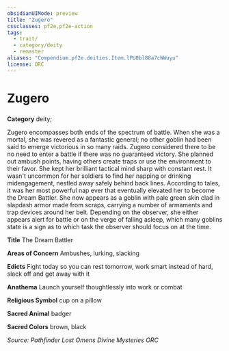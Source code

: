 ```yaml
---
obsidianUIMode: preview
title: "Zugero"
cssclasses: pf2e,pf2e-action
tags:
  - trait/
  - category/deity
  - remaster
aliases: "Compendium.pf2e.deities.Item.lPU0bl88a7cWWuyu"
license: ORC
---
```

# Zugero

### 

**Category** deity; 




Zugero encompasses both ends of the spectrum of battle. When she was a mortal, she was revered as a fantastic general; no other goblin had been said to emerge victorious in so many raids. Zugero considered there to be no need to enter a battle if there was no guaranteed victory. She planned out ambush points, having others create traps or use the environment to their favor. She kept her brilliant tactical mind sharp with constant rest. It wasn't uncommon for her soldiers to find her napping or drinking midengagement, nestled away safely behind back lines. According to tales, it was her most powerful nap ever that eventually elevated her to become the Dream Battler. She now appears as a goblin with pale green skin clad in slapdash armor made from scraps, carrying a number of armaments and trap devices around her belt. Depending on the observer, she either appears alert for battle or on the verge of falling asleep, which many goblins state is a sign as to which task the observer should focus on at the time.

**Title** The Dream Battler

**Areas of Concern** Ambushes, lurking, slacking

**Edicts** Fight today so you can rest tomorrow, work smart instead of hard, slack off and get away with it

**Anathema** Launch yourself thoughtlessly into work or combat

**Religious Symbol** cup on a pillow

**Sacred Animal** badger

**Sacred Colors** brown, black

*Source: Pathfinder Lost Omens Divine Mysteries*
*ORC*